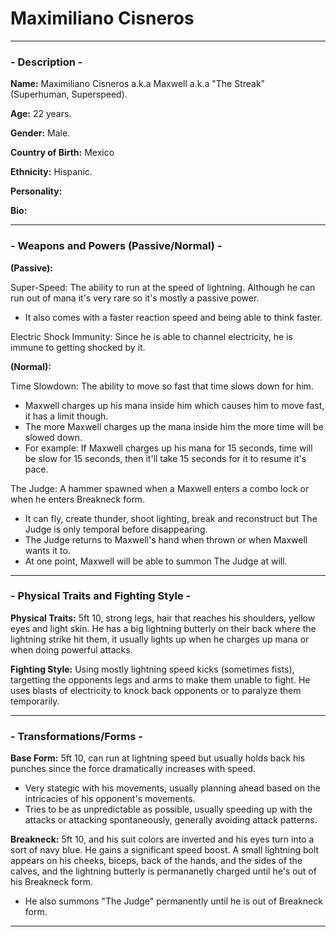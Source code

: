 # Maximiliano Cisneros

-----

### - Description -

**Name:** Maximiliano Cisneros a.k.a Maxwell a.k.a "The Streak" (Superhuman, Superspeed).

**Age:** 22 years.

**Gender:** Male.

**Country of Birth:** Mexico

**Ethnicity:** Hispanic.

**Personality:** 

**Bio:**

-----
### - Weapons and Powers (Passive/Normal) -

**(Passive):**

Super-Speed: The ability to run at the speed of lightning. Although he can run out of mana it's very rare so it's mostly a passive power.
- It also comes with a faster reaction speed and being able to think faster. 

Electric Shock Immunity: Since he is able to channel electricity, he is immune to getting shocked by it.

**(Normal):**

Time Slowdown: The ability to move so fast that time slows down for him.
- Maxwell charges up his mana inside him which causes him to move fast, it has a limit though.
- The more Maxwell charges up the mana inside him the more time will be slowed down.
- For example: If Maxwell charges up his mana for 15 seconds, time will be slow for 15 seconds, then it'll take 15 seconds for it to resume it's pace.

The Judge: A hammer spawned when a Maxwell enters a combo lock or when he enters Breakneck form.
- It can fly, create thunder, shoot lighting, break and reconstruct but The Judge is only temporal before disappearing.
- The Judge returns to Maxwell's hand when thrown or when Maxwell wants it to.
- At one point, Maxwell will be able to summon The Judge at will.

-----
### - Physical Traits and Fighting Style -

**Physical Traits:** 5ft 10, strong legs, hair that reaches his shoulders, yellow eyes and light skin. He has a big lightning butterly on their back where the lightning strike hit them, it usually lights up when he charges up mana or when doing powerful attacks.          

**Fighting Style:** Using mostly lightning speed kicks (sometimes fists), targetting the opponents legs and arms to make them unable to fight. He uses blasts of electricity to knock back opponents or to paralyze them temporarily. 

-----
### - Transformations/Forms -

**Base Form:** 5ft 10, can run at lightning speed but usually holds back his punches since the force dramatically increases with speed. 
- Very stategic with his movements, usually planning ahead based on the intricacies of his opponent's movements. 
- Tries to be as unpredictable as possible, usually speeding up with the attacks or attacking spontaneously, generally avoiding attack patterns. 

**Breakneck:** 5ft 10, and his suit colors are inverted and his eyes turn into a sort of navy blue. He gains a significant speed boost. A small lightning bolt appears on his cheeks, biceps, back of the hands, and the sides of the calves, and the lightning butterly is permananetly charged until he's out of his Breakneck form. 
- He also summons "The Judge" permanently until he is out of Breakneck form.

-----

